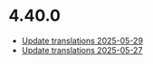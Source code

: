 # 4.40.0
- [Update translations 2025-05-29](https://issues.shopware.com/issues/)
- [Update translations 2025-05-27](https://issues.shopware.com/issues/)